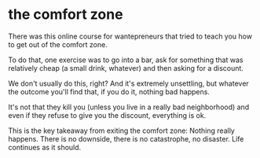 
# the comfort zone

There was this online course for wantepreneurs that tried to teach you how to get out of the comfort zone.

To do that, one exercise was to go into a bar, ask for something that was relatively cheap (a small drink, whatever) and then asking for a discount.

We don't usually do this, right? And it's extremely unsettling, but whatever the outcome you'll find that, if you do it, nothing bad happens.

It's not that they kill you (unless you live in a really bad neighborhood) and even if they refuse to give you the discount, everything is ok.

This is the key takeaway from exiting the comfort zone: Nothing really happens. There is no downside, there is no catastrophe, no disaster. Life continues as it should.
